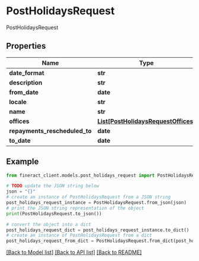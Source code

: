# PostHolidaysRequest

PostHolidaysRequest

## Properties

Name | Type | Description | Notes
------------ | ------------- | ------------- | -------------
**date_format** | **str** |  | [optional] 
**description** | **str** |  | [optional] 
**from_date** | **date** |  | [optional] 
**locale** | **str** |  | [optional] 
**name** | **str** |  | [optional] 
**offices** | [**List[PostHolidaysRequestOffices]**](PostHolidaysRequestOffices.md) |  | [optional] 
**repayments_rescheduled_to** | **date** |  | [optional] 
**to_date** | **date** |  | [optional] 

## Example

```python
from fineract_client.models.post_holidays_request import PostHolidaysRequest

# TODO update the JSON string below
json = "{}"
# create an instance of PostHolidaysRequest from a JSON string
post_holidays_request_instance = PostHolidaysRequest.from_json(json)
# print the JSON string representation of the object
print(PostHolidaysRequest.to_json())

# convert the object into a dict
post_holidays_request_dict = post_holidays_request_instance.to_dict()
# create an instance of PostHolidaysRequest from a dict
post_holidays_request_from_dict = PostHolidaysRequest.from_dict(post_holidays_request_dict)
```
[[Back to Model list]](../README.md#documentation-for-models) [[Back to API list]](../README.md#documentation-for-api-endpoints) [[Back to README]](../README.md)


